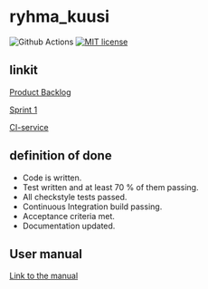 # ryhma_kuusi

![Github Actions](https://github.com/LindaJT/ryhma_kuusi/workflows/Java%20CI%20with%20Gradle/badge.svg)
[![MIT license](https://img.shields.io/badge/License-MIT-blue.svg)](LICENSE.txt)

## linkit

[Product Backlog](https://docs.google.com/spreadsheets/d/1RO2MffWArJQC46bIBxDrssFFNXkhuvTwhy_IlThdQgs/edit?ts=5fb5358b#gid=0)

[Sprint 1](https://docs.google.com/spreadsheets/d/1RO2MffWArJQC46bIBxDrssFFNXkhuvTwhy_IlThdQgs/edit?ts=5fb5358b#gid=1820141540)

[CI-service](https://github.com/LindaJT/ryhma_kuusi/actions)

## definition of done

- Code is written.
- Test written and at least 70 % of them passing.
- All checkstyle tests passed.
- Continuous Integration build passing.
- Acceptance criteria met.
- Documentation updated.

## User manual

[Link to the manual](https://github.com/LindaJT/ryhma_kuusi/blob/main/MANUAL.md)
